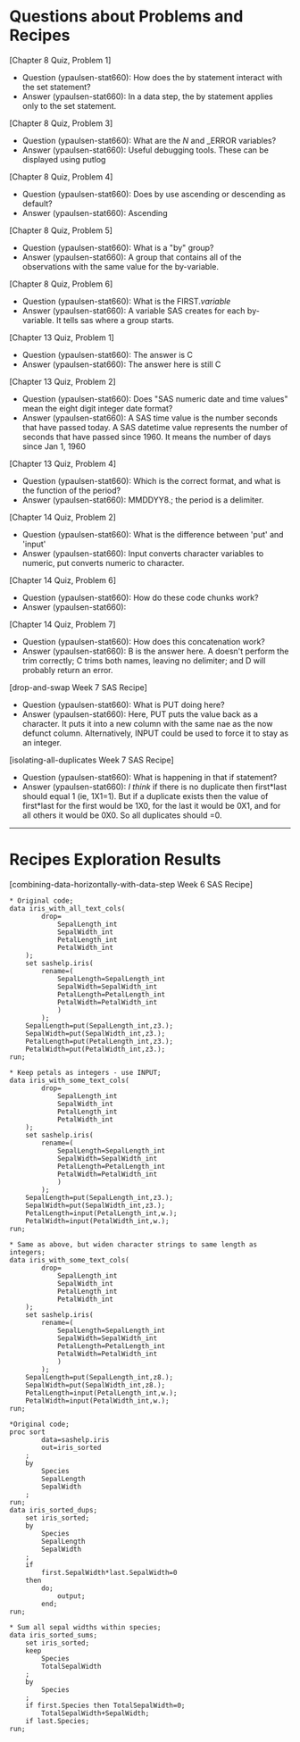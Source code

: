 # Questions about Problems and Recipes


[Chapter 8 Quiz, Problem 1]
* Question (ypaulsen-stat660): How does the by statement interact with the set statement?
* Answer (ypaulsen-stat660): In a data step, the by statement applies only to the set statement. 


[Chapter 8 Quiz, Problem 3]
* Question (ypaulsen-stat660): What are the _N_ and _ERROR variables?  
* Answer (ypaulsen-stat660): Useful debugging tools. These can be displayed using putlog 


[Chapter 8 Quiz, Problem 4]
* Question (ypaulsen-stat660): Does by use ascending or descending as default? 
* Answer (ypaulsen-stat660): Ascending


[Chapter 8 Quiz, Problem 5]
* Question (ypaulsen-stat660): What is a "by" group? 
* Answer (ypaulsen-stat660): A group that contains all of the observations with the same value for the by-variable. 


[Chapter 8 Quiz, Problem 6]
* Question (ypaulsen-stat660): What is the FIRST.*variable* 
* Answer (ypaulsen-stat660): A variable SAS creates for each by-variable. It tells sas where a group starts. 


[Chapter 13 Quiz, Problem 1]
* Question (ypaulsen-stat660): The answer is C 
* Answer (ypaulsen-stat660): The answer here is still C


[Chapter 13 Quiz, Problem 2]
* Question (ypaulsen-stat660): Does "SAS numeric date and time values" mean the eight digit integer date format? 
* Answer (ypaulsen-stat660): A SAS time value is the number seconds that have passed today. A SAS datetime value represents the number of seconds that have passed since 1960. It means the number of days since Jan 1, 1960


[Chapter 13 Quiz, Problem 4]
* Question (ypaulsen-stat660): Which is the correct format, and what is the function of the period? 
* Answer (ypaulsen-stat660): MMDDYY8.; the period is a delimiter.    


[Chapter 14 Quiz, Problem 2]
* Question (ypaulsen-stat660): What is the difference between 'put' and 'input'
* Answer (ypaulsen-stat660): Input converts character variables to numeric, put converts numeric to character. 


[Chapter 14 Quiz, Problem 6]
* Question (ypaulsen-stat660): How do these code chunks work?
* Answer (ypaulsen-stat660): 


[Chapter 14 Quiz, Problem 7]
* Question (ypaulsen-stat660): How does this concatenation work? 
* Answer (ypaulsen-stat660): B is the answer here. A doesn't perform the trim correctly; C trims both names, leaving no delimiter; and D will probably return an error. 



[drop-and-swap Week 7 SAS Recipe]
* Question (ypaulsen-stat660): What is PUT doing here?  
* Answer (ypaulsen-stat660): Here, PUT puts the value back as a character. It puts it into a new column with the same nae as the now defunct column. Alternatively, INPUT could be used to force it to stay as an integer. 

[isolating-all-duplicates Week 7 SAS Recipe]
* Question (ypaulsen-stat660): What is happening in that if statement? 
* Answer (ypaulsen-stat660): *I think* if there is no duplicate then first\*last should equal 1 (ie, 1X1=1). But if a duplicate exists then the value of first\*last for the first would be 1X0, for the last it would be 0X1, and for all others it would be 0X0. So all duplicates should =0. 


***


# Recipes Exploration Results


[combining-data-horizontally-with-data-step Week 6 SAS Recipe]

```SAS
* Original code;
data iris_with_all_text_cols(
		drop=
			SepalLength_int
			SepalWidth_int
			PetalLength_int
			PetalWidth_int
	);
	set sashelp.iris(
		rename=(
			SepalLength=SepalLength_int
			SepalWidth=SepalWidth_int
			PetalLength=PetalLength_int
			PetalWidth=PetalWidth_int
			)
		);
	SepalLength=put(SepalLength_int,z3.);
	SepalWidth=put(SepalWidth_int,z3.);
	PetalLength=put(PetalLength_int,z3.);
	PetalWidth=put(PetalWidth_int,z3.);
run;
	
* Keep petals as integers - use INPUT; 
data iris_with_some_text_cols(
		drop=
			SepalLength_int
			SepalWidth_int
			PetalLength_int
			PetalWidth_int
	);
	set sashelp.iris(
		rename=(
			SepalLength=SepalLength_int
			SepalWidth=SepalWidth_int
			PetalLength=PetalLength_int
			PetalWidth=PetalWidth_int
			)
		);
	SepalLength=put(SepalLength_int,z3.);
	SepalWidth=put(SepalWidth_int,z3.);
	PetalLength=input(PetalLength_int,w.);
	PetalWidth=input(PetalWidth_int,w.);
run;

* Same as above, but widen character strings to same length as integers; 
data iris_with_some_text_cols(
		drop=
			SepalLength_int
			SepalWidth_int
			PetalLength_int
			PetalWidth_int
	);
	set sashelp.iris(
		rename=(
			SepalLength=SepalLength_int
			SepalWidth=SepalWidth_int
			PetalLength=PetalLength_int
			PetalWidth=PetalWidth_int
			)
		);
	SepalLength=put(SepalLength_int,z8.);
	SepalWidth=put(SepalWidth_int,z8.);
	PetalLength=input(PetalLength_int,w.);
	PetalWidth=input(PetalWidth_int,w.);
run;	
```

```SAS
*Original code;
proc sort
		data=sashelp.iris
		out=iris_sorted
	; 
	by
		Species 
		SepalLength
		SepalWidth
	;
run;
data iris_sorted_dups;
	set iris_sorted; 
	by 
		Species 
		SepalLength
		SepalWidth
	;
	if
		first.SepalWidth*last.SepalWidth=0
	then 
		do;
			output;
		end;
run; 

* Sum all sepal widths within species;
data iris_sorted_sums;
	set iris_sorted;
    keep
        Species
        TotalSepalWidth
    ; 
	by 
		Species 
	;
	if first.Species then TotalSepalWidth=0;
        TotalSepalWidth+SepalWidth;
    if last.Species;
run;
```